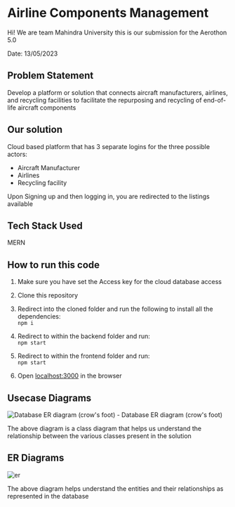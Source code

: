 # Airline Components Management
Hi! We are team Mahindra University this is our submission for the Aerothon 5.0

Date: 13/05/2023

## Problem Statement

Develop a platform or solution that connects aircraft manufacturers, airlines, and recycling facilities to facilitate the repurposing and recycling of end-of-life aircraft components

## Our solution

Cloud based platform that has 3 separate logins for the three possible actors:
* Aircraft Manufacturer
* Airlines
* Recycling facility

Upon Signing up and then logging in, you are redirected to the listings available

## Tech Stack Used
MERN

## How to run this code
1. Make sure you have set the Access key for the cloud database access
1. Clone this repository
1. Redirect into the cloned folder and run the following to install all the dependencies:\
 `npm i`

1. Redirect to within the backend folder and run:\
 `npm start`
 
1. Redirect to within the frontend folder and run:\
 `npm start`

1. Open [localhost:3000](http://localhost:3000/) in the browser

## Usecase Diagrams

![Database ER diagram (crow's foot) - Database ER diagram (crow's foot)](https://github.com/aryan-sri-harsha/airbusAerothon5/assets/67188124/c4995768-6d53-4684-ae28-e5e05c6731fb)

The above diagram is a class diagram that helps us understand the relationship between the various classes present in the solution 

## ER Diagrams

![er](https://github.com/aryan-sri-harsha/airbusAerothon5/assets/67188124/a4220285-cb0b-4e61-92af-561e408b59fb)

The above diagram helps understand the entities and their relationships as represented in the database
